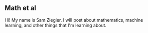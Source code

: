 ## Math et al

Hi! My name is Sam Ziegler. I will post about mathematics, machine learning, and other things that I'm learning about.
